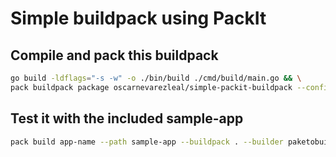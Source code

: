 # Simple buildpack using PackIt

## Compile and pack this buildpack
```bash
go build -ldflags="-s -w" -o ./bin/build ./cmd/build/main.go && \
pack buildpack package oscarnevarezleal/simple-packit-buildpack --config ./package.toml
```

## Test it with the included sample-app
```bash
pack build app-name --path sample-app --buildpack . --builder paketobuildpacks/builder:tiny --verbose
```